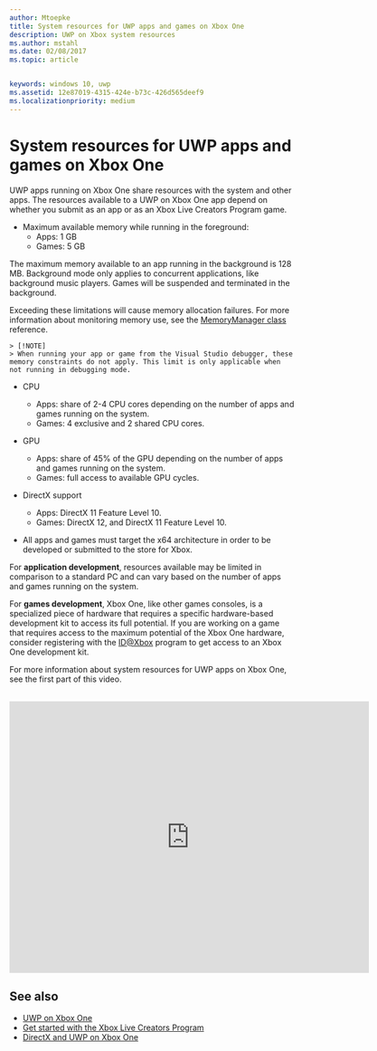 ```yaml
---
author: Mtoepke
title: System resources for UWP apps and games on Xbox One
description: UWP on Xbox system resources
ms.author: mstahl
ms.date: 02/08/2017
ms.topic: article


keywords: windows 10, uwp
ms.assetid: 12e87019-4315-424e-b73c-426d565deef9
ms.localizationpriority: medium
---
```


# System resources for UWP apps and games on Xbox One

UWP apps running on Xbox One share resources with the system and other apps. 
The resources available to a UWP on Xbox One app depend on whether you submit as an app or as an Xbox Live Creators Program game.

* Maximum available memory while running in the foreground:
    * Apps: 1 GB
    * Games: 5 GB

The maximum memory available to an app running in the background is 128 MB. Background mode only applies to concurrent applications, like background music players.  Games will be suspended and terminated in the background.

Exceeding these limitations will cause memory allocation failures. For more information about monitoring memory use, see the [MemoryManager class](https://msdn.microsoft.com/library/windows/apps/windows.system.memorymanager.aspx) reference.
    
    > [!NOTE]
    > When running your app or game from the Visual Studio debugger, these memory constraints do not apply. This limit is only applicable when not running in debugging mode.

* CPU
    * Apps: share of 2-4 CPU cores depending on the number of apps and games running on the system.
    * Games: 4 exclusive and 2 shared CPU cores.

* GPU
    * Apps: share of 45% of the GPU depending on the number of apps and games running on the system.
    * Games: full access to available GPU cycles.

* DirectX support
    * Apps: DirectX 11 Feature Level 10.
    * Games: DirectX 12, and DirectX 11 Feature Level 10.

* All apps and games must target the x64 architecture in order to be developed or submitted to the store for Xbox.  

For **application development**, resources available may be limited in comparison to a standard PC and can vary based on the number of apps and games running on the system.

For **games development**, Xbox One, like other games consoles, 
is a specialized piece of hardware that requires a specific hardware-based development kit to access its full potential. 
If you are working on a game that requires access to the maximum potential of the Xbox One hardware, 
consider registering with the [ID@Xbox](http://www.xbox.com/Developers/id) program to get access to an Xbox One development kit.


For more information about system resources for UWP apps on Xbox One, see the first part of this video.
</br>
</br>
<iframe src="https://mva.microsoft.com/en-US/training-courses-embed/developing-xbox-one-applications-16860/Video-What-s-Unique--vk0fOPf9C_2006218965" width="636" height="480" allowFullScreen frameBorder="0"></iframe>

## See also
- [UWP on Xbox One](index.md)
- [Get started with the Xbox Live Creators Program](../xbox-live/get-started-with-creators/get-started-with-xbox-live-creators.md)
- [DirectX and UWP on Xbox One](https://blogs.msdn.microsoft.com/chuckw/2017/12/15/directx-and-uwp-on-xbox-one/)

